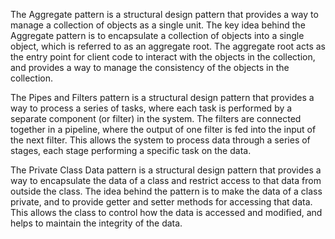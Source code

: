 The Aggregate pattern is a structural design pattern that provides a way to manage a collection of objects as a single unit. The key idea behind the
Aggregate pattern is to encapsulate a collection of objects into a single object, which is referred to as an aggregate root. The aggregate root acts as
the entry point for client code to interact with the objects in the collection, and provides a way to manage the consistency of the objects in the
collection.

The Pipes and Filters pattern is a structural design pattern that provides a way to process a series of tasks, where each task is performed by a
separate component (or filter) in the system. The filters are connected together in a pipeline, where the output of one filter is fed into the input of
the next filter. This allows the system to process data through a series of stages, each stage performing a specific task on the data.

The Private Class Data pattern is a structural design pattern that provides a way to encapsulate the data of a class and restrict access to that data
from outside the class. The idea behind the pattern is to make the data of a class private, and to provide getter and setter methods for accessing that
data. This allows the class to control how the data is accessed and modified, and helps to maintain the integrity of the data.
